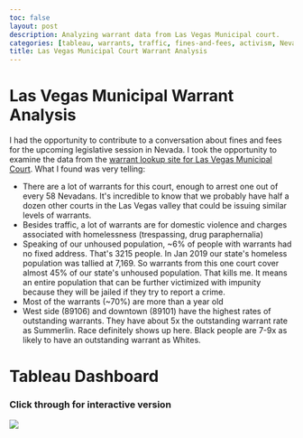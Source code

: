 ```yaml
---
toc: false
layout: post
description: Analyzing warrant data from Las Vegas Municipal court.
categories: [tableau, warrants, traffic, fines-and-fees, activism, Nevada, legislature]
title: Las Vegas Municipal Court Warrant Analysis
---
```


# Las Vegas Municipal Warrant Analysis

I had the opportunity to contribute to a conversation about fines and fees for the upcoming legislative session in Nevada. I took the opportunity to examine the data from the [warrant lookup site for Las Vegas Municipal Court](https://secure3.lasvegasnevada.gov/ewarrantlookup/). What I found was very telling:
 - There are a lot of warrants for this court, enough to arrest one out of every 58 Nevadans. It's incredible to know that we probably have half a dozen other courts in the Las Vegas valley that could be issuing similar levels of warrants.
 - Besides traffic, a lot of warrants are for domestic violence and charges associated with homelessness (trespassing, drug paraphernalia)
 - Speaking of our unhoused population, ~6% of people with warrants had no fixed address. That's 3215 people. In Jan 2019 our state's homeless population was tallied at 7,169. So warrants from this one court cover almost 45% of our state's unhoused population. That kills me. It means an entire population that can be further victimized with impunity because they will be jailed if they try to report a crime.
 - Most of the warrants (~70%) are more than a year old
 - West side (89106) and downtown (89101) have the highest rates of outstanding warrants. They have about 5x the outstanding warrant rate as Summerlin. Race definitely shows up here. Black people are 7-9x as likely to have an outstanding warrant as Whites.

# Tableau Dashboard
### Click through for interactive version
<a href='https://public.tableau.com/profile/roger.pharr#!/vizhome/LasVegasMuniWarrants/Dashboard1'>
<img src='https://public.tableau.com/static/images/La/LasVegasMuniWarrants/Dashboard1/1_rss.png' style='border: none' /> 
</a>

